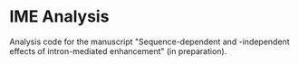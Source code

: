# IME Analysis

Analysis code for the manuscript "Sequence-dependent and -independent effects of intron-mediated enhancement" (in preparation).
